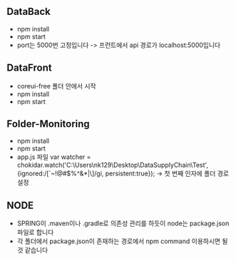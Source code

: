 ## DataBack
- npm install
- npm start
- port는 5000번 고정입니다
 -> 프런트에서 api 경로가 localhost:5000입니다

## DataFront
- coreui-free 폴더 안에서 시작
- npm install
- npm start

## Folder-Monitoring
- npm install
- npm start
- app.js 파일 
 var watcher = chokidar.watch('C:\\Users\\nk129\\Desktop\\DataSupplyChain\\Test', {ignored:/[`~!@#$%^&*|\\]/gi, persistent:true});
 -> 첫 번째 인자에 폴더 경로 설정

## NODE
- SPRING이 .maven이나 .gradle로 의존성 관리를 하듯이 node는 package.json 파일로 합니다
- 각 폴더에서 package.json이 존재하는 경로에서 npm command 이용하시면 될 것 같습니다